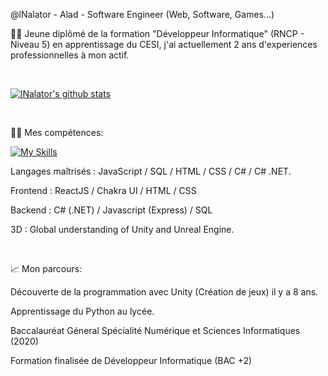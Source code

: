 @lNalator - Alad - Software Engineer (Web, Software, Games...)

👨‍🎓 Jeune diplômé de la formation "Développeur Informatique" (RNCP - Niveau 5) en apprentissage du CESI, j'ai actuellement 2 ans d'experiences professionnelles à mon actif.

<br>

[![lNalator's github stats](https://github-readme-stats.vercel.app/api?username=lNalator&show_icons=true&theme=radical)](https://github.com/lNalator/github-readme-stats)

<br>

👨‍💻 Mes compétences:

[![My Skills](https://skillicons.dev/icons?i=github,react,js,ts,html,css,sass,cs,dotnet,figma,unity,visualstudio,vscode)](https://skillicons.dev)

Langages maîtrisés : JavaScript / SQL / HTML / CSS / C# / C# .NET.

Frontend : ReactJS / Chakra UI / HTML / CSS

Backend : C# (.NET) / Javascript (Express) / SQL

3D : Global understanding of Unity and Unreal Engine.

<br>

📈 Mon parcours:

Découverte de la programmation avec Unity (Création de jeux) il y a 8 ans.

Apprentissage du Python au lycée.

Baccalauréat Géneral Spécialité Numérique et Sciences Informatiques (2020)

Formation finalisée de Développeur Informatique (BAC +2)

